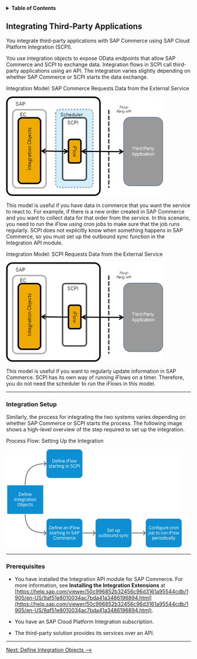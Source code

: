 <!--
SPDX-FileCopyrightText: 2020 Pascal Barbier <pascal.barbier@sap.com>

SPDX-License-Identifier: Apache-2.0
-->

<!-- loioe8f2c4502c5b4790ba14b9cde3b47211 -->
<details><summary><b>Table of Contents</b></summary>
<p>

-   [Integrating Third-Party Applications](Integrating_Third-Party_Applications.md)
    -   [Define Integration Objects](Define_Integration_Objects.md)
        -   [Create an Integration Flow Triggered by SAP Commerce](Create_an_Integration_Flow_Triggered_by_SAP_Commerce.md)
            -   [Integration Scenarios: Commerce](Integration_Scenarios_Commerce.md)
        -   [Create an Integration Flow Triggered by SCPI](Create_an_Integration_Flow_Triggered_by_SCPI.md)
            -   [Integration Scenarios: SCPI](Integration_Scenarios_SCPI.md)

</p>
</details>

## Integrating Third-Party Applications

You integrate third-party applications with SAP Commerce using SAP Cloud Platform Integration \(SCPI\).

You use integration objects to expose OData endpoints that allow SAP Commerce and SCPI to exchange data. Integration flows in SCPI call third-party applications using an API. The integration varies slightly depending on whether SAP Commerce or SCPI starts the data exchange.

   

Integration Model: SAP Commerce Requests Data from the External Service <a name="loioe8f2c4502c5b4790ba14b9cde3b47211__fig_x3j_hph_cjb"/>

 ![](images/loio552b3991e6c4486b98a46bc0b85232f9_LowRes.png "Integration Model: SAP Commerce Requests Data from the External Service ") 

This model is useful if you have data in commerce that you want the service to react to. For example, if there is a new order created in SAP Commerce and you want to collect data for that order from the service. In this scenario, you need to run the iFlow using cron jobs to make sure that the job runs regularly. SCPI does not explicitly know when something happens in SAP Commerce, so you must set up the outbound sync function in the Integration API module.

   

Integration Model: SCPI Requests Data from the External Service <a name="loioe8f2c4502c5b4790ba14b9cde3b47211__fig_fjf_khr_kjb"/>

 ![](images/loio2fcef72b2c7240f4a44bd946fa17cc9c_LowRes.png "Integration Model: SCPI Requests Data from the External Service ") 

This model is useful if you want to regularly update information in SAP Commerce. SCPI has its own way of running iFlows on a timer. Therefore, you do not need the scheduler to run the iFlows in this model.

***

<a name="loioe8f2c4502c5b4790ba14b9cde3b47211__section_qym_d2r_kjb"/>

### Integration Setup

Similarly, the process for integrating the two systems varies depending on whether SAP Commerce or SCPI starts the process. The following image shows a high-level overview of the step required to set up the integration.

   

Process Flow: Setting Up the Integration<a name="loioe8f2c4502c5b4790ba14b9cde3b47211__fig_b3z_djr_kjb"/>

 ![](images/loio1513ea7e87fe44b69d8585465533e973_LowRes.png "Process Flow: Setting Up the Integration") 

***

<a name="loioe8f2c4502c5b4790ba14b9cde3b47211__section_l4t_vtz_fjb"/>

### Prerequisites

-   You have installed the Integration API module for SAP Commerce. For more information, see **Installing the Integration Extensions** at [https://help.sap.com/viewer/50c996852b32456c96d3161a95544cdb/1905/en-US/9af51e8010034ac7bda41a3486196894.html](https://help.sap.com/viewer/50c996852b32456c96d3161a95544cdb/1905/en-US/9af51e8010034ac7bda41a3486196894.html).

-   You have an SAP Cloud Platform Integration subscription.

-   The third-party solution provides its services over an API.

***

[Next: Define Integration Objects -->](Define_Integration_Objects.md)
